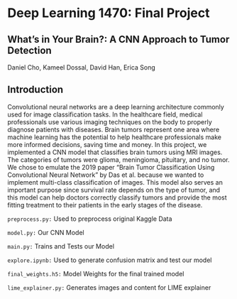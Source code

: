 # Deep Learning 1470: Final Project


## What’s in Your Brain?: A CNN Approach to Tumor Detection
Daniel Cho, Kameel Dossal, David Han, Erica Song


## Introduction
Convolutional neural networks are a deep learning architecture commonly used for image classification tasks. In the healthcare field, medical professionals use various imaging techniques on the body to properly diagnose patients with diseases. Brain tumors represent one area where machine learning has the potential to help healthcare professionals make more informed decisions, saving time and money. In this project, we implemented a CNN model that classifies brain tumors using MRI images. The categories of tumors were glioma, meningioma, pituitary, and no tumor. We chose to emulate the 2019 paper “Brain Tumor Classification Using Convolutional Neural Network” by Das et al. because we wanted to implement multi-class classification of images. This model also serves an important purpose since survival rate depends on the type of tumor, and this model can help doctors correctly classify tumors and provide the most fitting treatment to their patients in the early stages of the disease.


`preprocess.py:` Used to preprocess original Kaggle Data

`model.py:` Our CNN Model

`main.py:`  Trains and Tests our Model

`explore.ipynb:`     Used to generate confusion matrix and test our model

`final_weights.h5:`  Model Weights for the final trained model

`lime_explainer.py:` Generates images and content for LIME explainer

